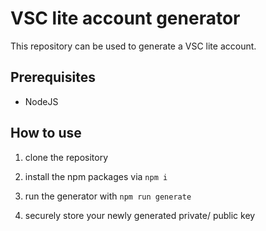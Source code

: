 # VSC lite account generator

This repository can be used to generate a VSC lite account.

## Prerequisites

- NodeJS

## How to use

1. clone the repository

2. install the npm packages via `npm i`

3. run the generator with `npm run generate`

4. securely store your newly generated private/ public key